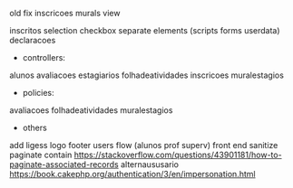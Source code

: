 old fix inscricoes murals view
<input type="hidden" name="data[Inscricao][id_aluno]" value="" id="InscricaoIdAluno">

inscritos selection checkbox
separate elements (scripts forms userdata)
declaracoes

- controllers:

alunos
avaliacoes
estagiarios
folhadeatividades
inscricoes
muralestagios

- policies:

avaliacoes
folhadeatividades
muralestagios

- others

add ligess logo footer
users flow (alunos prof superv)
front end sanitize
paginate contain https://stackoverflow.com/questions/43901181/how-to-paginate-associated-records
alternaususario https://book.cakephp.org/authentication/3/en/impersonation.html